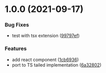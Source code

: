 # 1.0.0 (2021-09-17)


### Bug Fixes

* test with tsx extension ([99797ef](https://github.com/brunobertolini/tailed/commit/99797efae2dd03cba7b621caa83332bd6391c775))


### Features

* add react component ([1cb6936](https://github.com/brunobertolini/tailed/commit/1cb6936ce9ae08952d37bb2b26eae863315e9d0d))
* port to TS tailed implementation ([6a32802](https://github.com/brunobertolini/tailed/commit/6a32802a9ede609dcbc4f6dd95688790f13b6b50))
